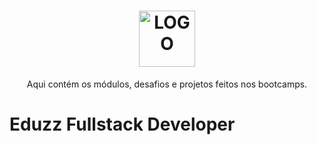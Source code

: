 
<h1 align="center">
    <img alt="LOGO" height="90px" src="https://hermes.digitalinnovation.one/site/images/logo-footer.png" />
    <br>
</h1>

<p align="center">Aqui contém os módulos, desafios e projetos feitos nos bootcamps.</p>

<h1>Eduzz Fullstack Developer</h1>



